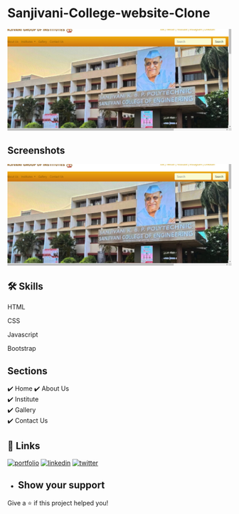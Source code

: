 # Sanjivani-College-website-Clone


<p align="center"><img src="https://github.com/IshwariK117/Sanjivani-College-Website-Clone/blob/main/Screenshot%20(8).png" alt="project-image"></p>



## Screenshots

![App Screenshot](https://github.com/IshwariK117/Sanjivani-College-Website-Clone/blob/main/Screenshot%20(8).png)


## 🛠 Skills

HTML

CSS

Javascript

Bootstrap


## Sections
✔️ Home
✔️ About Us\
✔️ Institute\
✔️ Gallery\
✔️ Contact Us



## 🔗 Links
[![portfolio](https://img.shields.io/badge/my_portfolio-000?style=for-the-badge&logo=ko-fi&logoColor=white)](https://ishwarik117.github.io/Personal-Portfolio//)
[![linkedin](https://img.shields.io/badge/linkedin-0A66C2?style=for-the-badge&logo=linkedin&logoColor=white)](AQHTT8sb35rXbwAAAYtD2NYwDbOQWYllkQchsw5gU2Nub2OLpG07ah8yHegtuZtsTmqWhm8XDsIoADygky5GXDCn86I4jnrJPRWlPRdHqsIuUZjY7h0BLZUx6ZxpxAMED7534YU)
[![twitter](https://img.shields.io/badge/twitter-1DA1F2?style=for-the-badge&logo=twitter&logoColor=white)](https://twitter.com/)


- ## Show your support
Give a ⭐️ if this project helped you!
